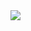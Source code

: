 <a href="https://portal.azure.com/#create/Microsoft.Template/uri/https%3A%2F%2Fraw.githubusercontent.com%2Fwadstromtech%2Fsentinel%2Fmaster%2FPlaybooks%2FRecordedFuture%2FtiIndicators%2FURL%20TI%2FURLInsikt%2FAlerting%2Ftemplate.json" target="_blank">
    <img src="https://aka.ms/deploytoazurebutton""/>
</a>

